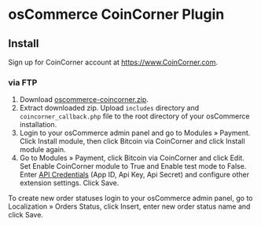 # osCommerce CoinCorner Plugin

## Install

Sign up for CoinCorner account at <https://www.CoinCorner.com>.

### via FTP

1. Download [oscommerce-coincorner.zip](https://github.com/coincorner/CoinCorner-OsCommerce/archive/v1.0.0.zip).
2. Extract downloaded zip. Upload `includes` directory and `coincorner_callback.php` file to the root directory of your osCommerce installation.
3. Login to your osCommerce admin panel and go to Modules » Payment. Click Install module, then click Bitcoin via CoinCorner and click Install module again.
4. Go to Modules » Payment, click Bitcoin via CoinCorner and click Edit. Set Enable CoinCorner module to True and Enable test mode to False. Enter [API Credentials](http://support.CoinCorner.com/knowledge_base/topics/how-can-i-create-CoinCorner-api-credentials) (App ID, Api Key, Api Secret) and configure other extension settings. Click Save.

To create new order statuses login to your osCommerce admin panel, go to Localization » Orders Status, click Insert, enter new order status name and click Save.
